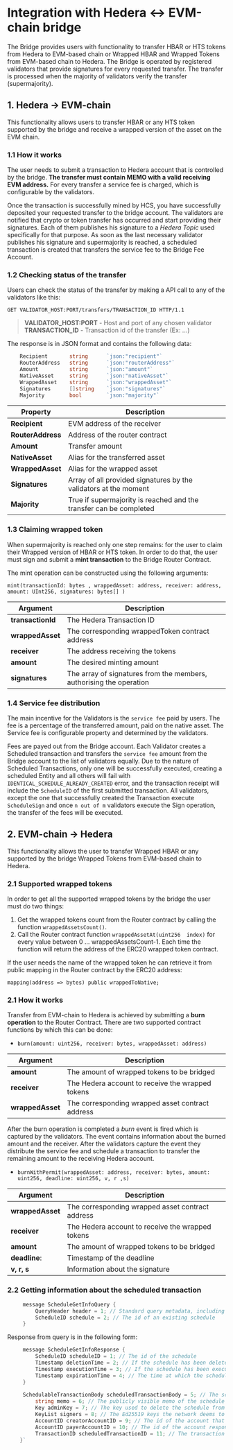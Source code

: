 ﻿# Integration with Hedera <-> EVM-chain bridge
The Bridge provides users with functionality to transfer HBAR or HTS tokens from Hedera to EVM-based chain or Wrapped HBAR and Wrapped Tokens from EVM-based chain to Hedera. The Bridge is operated by registered validators that provide signatures for every requested transfer. The transfer is processed when the majority of validators verify the transfer (supermajority).

## 1. Hedera -> EVM-chain

This functionality allows users to transfer HBAR or any HTS token supported by the bridge and receive a wrapped version of the asset on the EVM chain. 

### 1.1 How it works
The user needs to submit a transaction to Hedera account that is controlled by the bridge. **The transfer must contain MEMO with a valid receiving EVM address.** For every transfer a service fee is charged, which is configurable by the validators.

Once the transaction is successfully mined by HCS, you have successfully deposited your requested transfer to the bridge account. The validators are notified that crypto or token transfer has occurred and start providing their signatures. Each of them publishes his signature to a _Hedera Topic_ used specifically for that purpose. As soon as the last necessary validator publishes his signature and supermajority is reached, a scheduled transaction is created that transfers the service fee to the Bridge Fee Account.

### 1.2 Checking status of the transfer
Users can check the status of the transfer by making a API call to any of the validators like this:

    GET VALIDATOR_HOST:PORT/transfers/TRANSACTION_ID HTTP/1.1
    
>**VALIDATOR_HOST:PORT** - Host and port of any chosen validator
**TRANSACTION_ID** - Transaction id of the transfer (Ex: ...)

The response is in JSON format and contains the following data:
```go
    Recipient 		string 		`json:"recipient"`
    RouterAddress 	string 		`json:"routerAddress"`
    Amount 			string 		`json:"amount"`
    NativeAsset 	string 		`json:"nativeAsset"`
    WrappedAsset 	string 		`json:"wrappedAsset"`
    Signatures 		[]string 	`json:"signatures"`
    Majority 		bool 		`json:"majority"`
```
Property | Description
---------- | ----------
**Recipient** | EVM address of the receiver
**RouterAddress** | Address of the router contract
**Amount** | Transfer amount
**NativeAsset** | Alias for the transferred asset
**WrappedAsset** | Alias for the wrapped asset
**Signatures** | Array of all provided signatures by the validators at the moment
**Majority** | True if supermajority is reached and the transfer can be completed

### 1.3 Claiming wrapped token
When supermajority is reached only one step remains: for the user to claim their Wrapped version of HBAR or HTS token. In order to do that, the user must sign and submit a **mint transaction** to the Bridge Router Contract.

The mint operation can be constructed using the following arguments:

	mint(transactionId: bytes , wrappedAsset: address, receiver: address, amount: UInt256, signatures: bytes[] )

Argument | Description
---------- | ----------
**transactionId** | The Hedera Transaction ID
**wrappedAsset** | The corresponding wrappedToken contract address
**receiver** | The address receiving the tokens
**amount** | The desired minting amount
**signatures** | The array of signatures from the members, authorising the operation

### 1.4 Service fee distribution

The main incentive for the Validators is the `service fee` paid by users. The fee is a percentage of the transferred amount, paid on the native asset. The Service fee is configurable property and determined by the validators.

Fees are payed out from the Bridge account. Each Validator creates a Scheduled transaction and transfers the `service fee` amount from the Bridge account to the list of validators equally. Due to the nature of Scheduled Transactions, only one will be successfully executed, creating a scheduled Entity and all others will fail with `IDENTICAL_SCHEDULE_ALREADY_CREATED` error, and the transaction receipt will include the `ScheduleID` of the first submitted transaction. All validators, except the one that successfully created the Transaction execute `ScheduleSign` and once `n out of m` validators execute the Sign operation, the transfer of the fees will be executed.

## 2. EVM-chain -> Hedera
This functionality allows the user to transfer Wrapped HBAR or any supported by the bridge Wrapped Tokens from EVM-based chain to Hedera. 

### 2.1 Supported wrapped tokens

In order to get all the supported wrapped tokens by the bridge the user must do two things:

 1. Get the wrapped tokens count from the Router contract by calling the function `wrappedAssetsCount()`.
 2. Call the Router contract function `wrappedAssetAt(uint256  index)` for every value between 0 ... wrappedAssetsCount-1. Each time the function will return the address of the ERC20 wrapped token contract.

If the user needs the name of the wrapped token he can retrieve it from public mapping in the Router contract by the ERC20 address:

	mapping(address => bytes) public wrappedToNative;

### 2.1 How it works
Transfer from EVM-chain to Hedera is achieved by submitting a **burn operation** to the Router Contract. 
There are two supported contract functions by which this can be done:

 - `burn(amount: uint256, receiver: bytes, wrappedAsset: address)`

Argument | Description
---------- | ----------
**amount** | The amount of wrapped tokens to be bridged
**receiver** | The Hedera account to receive the wrapped tokens
**wrappedAsset** | The corresponding wrapped asset contract address

After the burn operation is completed a _burn_ event is fired which is captured by the validators. The event contains information about the burned amount and the receiver. After the validators capture the event they distribute the service fee and schedule a transaction to transfer the remaining amount to the receiving Hedera account.


 - `burnWithPermit(wrappedAsset: address, receiver: bytes, amount: uint256, deadline: uint256, v, r ,s)`

Argument | Description
---------- | ----------
**wrappedAsset** | The corresponding wrapped asset contract address
**receiver** | The Hedera account to receive the wrapped tokens
**amount** | The amount of wrapped tokens to be bridged
**deadline**: | Timestamp of the deadline
**v, r, s** | Information about the signature

### 2.2 Getting information about the scheduled transaction



```go    
     message ScheduleGetInfoQuery {  
	     QueryHeader header = 1; // Standard query metadata, including payment
	     ScheduleID schedule = 2; // The id of an existing schedule
     }  
```
Response from query is in the following form:

```go
     message ScheduleGetInfoResponse {  
	     ScheduleID scheduleID = 1; // The id of the schedule
	     Timestamp deletionTime = 2; // If the schedule has been deleted, the consensus time when this occurred
	     Timestamp executionTime = 3; // If the schedule has been executed, the consensus time when this occurred
	     Timestamp expirationTime = 4; // The time at which the schedule will expire
     }
          
     SchedulableTransactionBody scheduledTransactionBody = 5; // The scheduled transaction
	     string memo = 6; // The publicly visible memo of the schedule
	     Key adminKey = 7; // The key used to delete the schedule from state
	     KeyList signers = 8; // The Ed25519 keys the network deems to have signed the scheduled transaction
	     AccountID creatorAccountID = 9; // The id of the account that created the schedule
	     AccountID payerAccountID = 10; // The id of the account responsible for the service fee of the scheduled transaction
	     TransactionID scheduledTransactionID = 11; // The transaction id that will be used in the record of the scheduled transaction (if it executes)
    }`
```
